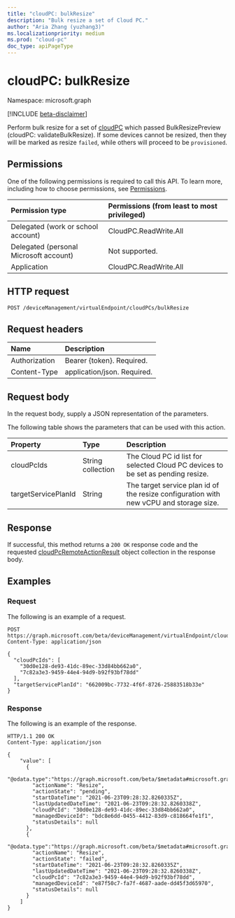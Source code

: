 ```yaml
---
title: "cloudPC: bulkResize"
description: "Bulk resize a set of Cloud PC."
author: "Aria Zhang (yuzhang3)"
ms.localizationpriority: medium
ms.prod: "cloud-pc"
doc_type: apiPageType
---
```


# cloudPC: bulkResize

Namespace: microsoft.graph

[!INCLUDE [beta-disclaimer](../../includes/beta-disclaimer.md)]

Perform bulk resize for a set of [cloudPC](../resources/cloudpc.md) which passed BulkResizePreview (cloudPC: validateBulkResize). If some devices cannot be resized, then they will be marked as resize `failed`, while others will proceed to be `provisioned`.

## Permissions

One of the following permissions is required to call this API. To learn more, including how to choose permissions, see [Permissions](/graph/permissions-reference).

|Permission type|Permissions (from least to most privileged)|
|:---|:---|
|Delegated (work or school account)|CloudPC.ReadWrite.All|
|Delegated (personal Microsoft account)|Not supported.|
|Application|CloudPC.ReadWrite.All|

## HTTP request

<!-- {
  "blockType": "ignored"
}
-->

``` http
POST /deviceManagement/virtualEndpoint/cloudPCs/bulkResize
```

## Request headers

|Name|Description|
|:---|:---|
|Authorization|Bearer {token}. Required.|
|Content-Type|application/json. Required.|

## Request body

In the request body, supply a JSON representation of the parameters.

The following table shows the parameters that can be used with this action.

|Property|Type|Description|
|:---|:---|:---|
|cloudPcIds|String collection|The Cloud PC id list for selected Cloud PC devices to be set as pending resize.|
|targetServicePlanId|String|The target service plan id of the resize configuration with new vCPU and storage size.|

## Response

If successful, this method returns a `200 OK` response code and the requested [cloudPcRemoteActionResult](../resources/cloudpcremoteactionresult.md) object collection in the response body.

## Examples

### Request

The following is an example of a request.

<!-- {
  "blockType": "request",
  "name": "cloudpc.bulkResize"
}
-->
``` http
POST https://graph.microsoft.com/beta/deviceManagement/virtualEndpoint/cloudPCs/bulkResize
Content-Type: application/json

{
  "cloudPcIds": [
    "30d0e128-de93-41dc-89ec-33d84bb662a0", 
    "7c82a3e3-9459-44e4-94d9-b92f93bf78dd"
  ],
  "targetServicePlanId": "662009bc-7732-4f6f-8726-25883518b33e"
}
```

### Response

The following is an example of the response.

<!-- {
  "blockType": "response",
  "@odata.type": "Collection(microsoft.graph.cloudPcRemoteActionResult)",
  "name": "cloudpc.bulkResize"
}
-->

``` http
HTTP/1.1 200 OK
Content-Type: application/json

{
    "value": [
      {
        "@odata.type":"https://graph.microsoft.com/beta/$metadata#microsoft.graph.cloudPcRemoteActionResult",
        "actionName": "Resize",
        "actionState": "pending",
        "startDateTime": "2021-06-23T09:28:32.8260335Z",
        "lastUpdatedDateTime": "2021-06-23T09:28:32.8260338Z",
        "cloudPcId": "30d0e128-de93-41dc-89ec-33d84bb662a0",
        "managedDeviceId": "bdc8e6dd-0455-4412-83d9-c818664fe1f1",
        "statusDetails": null
      },
      {
        "@odata.type":"https://graph.microsoft.com/beta/$metadata#microsoft.graph.cloudPcRemoteActionResult",
        "actionName": "Resize",
        "actionState": "failed",
        "startDateTime": "2021-06-23T09:28:32.8260335Z",
        "lastUpdatedDateTime": "2021-06-23T09:28:32.8260338Z",
        "cloudPcId": "7c82a3e3-9459-44e4-94d9-b92f93bf78dd",
        "managedDeviceId": "e87f50c7-fa7f-4687-aade-dd45f3d65970",
        "statusDetails": null
      }
    ]
}
```